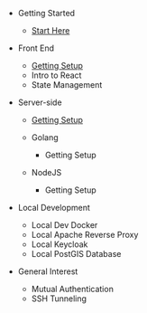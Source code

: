 - Getting Started

  - [Start Here](/)

- Front End

  - [Getting Setup](/front-end/getting-started.md)
  - Intro to React
  - State Management

- Server-side

  - [Getting Setup](/server-side/getting-started.md)

  - Golang

    - Getting Setup

  - NodeJS
    - Getting Setup

- Local Development

  - Local Dev Docker
  - Local Apache Reverse Proxy
  - Local Keycloak
  - Local PostGIS Database

- General Interest

  - Mutual Authentication
  - SSH Tunneling
